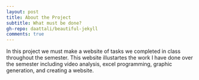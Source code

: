 ```yaml
---
layout: post
title: About the Project
subtitle: What must be done?
gh-repo: daattali/beautiful-jekyll
comments: true
---
```


In this project we must make a website of tasks we completed in class throughout the semester. This website illustartes the work I have done over the semester including video analysis, excel programming, graphic generation, and creating a website. 
